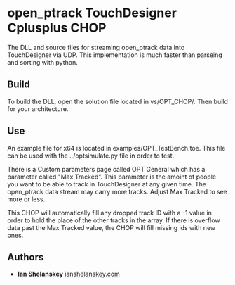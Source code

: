# open_ptrack TouchDesigner Cplusplus CHOP
The DLL and source files for streaming open_ptrack data into TouchDesigner via UDP. This implementation is much faster than parseing and sorting with python. 

## Build
To build the DLL, open the solution file located in vs/OPT_CHOP/. Then build for your architecture. 

## Use
An example file for x64 is located in examples/OPT_TestBench.toe. This file can be used with the ../optsimulate.py file in order to test. 

There is a Custom parameters page called OPT General which has a parameter called "Max Tracked". This parameter is the amoint of people you want to be able to track in TouchDesigner at any given time. The open_ptrack data stream may carry more tracks. Adjust Max Tracked to see more or less.  

This CHOP will automatically fill any dropped track ID with a -1 value in order to hold the place of the other tracks in the array. If there is overflow data past the Max Tracked value, the CHOP will fill missing ids with new ones.

## Authors
- **Ian Shelanskey** [ianshelanskey.com](http://ianshelanskey.com)

   